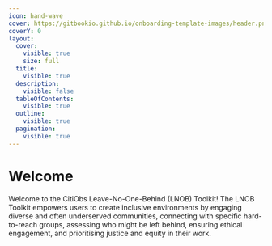 ```yaml
---
icon: hand-wave
cover: https://gitbookio.github.io/onboarding-template-images/header.png
coverY: 0
layout:
  cover:
    visible: true
    size: full
  title:
    visible: true
  description:
    visible: false
  tableOfContents:
    visible: true
  outline:
    visible: true
  pagination:
    visible: true
---
```


# Welcome

Welcome to the CitiObs Leave-No-One-Behind (LNOB) Toolkit! The LNOB Toolkit empowers users to create inclusive environments by engaging diverse and often underserved communities, connecting with specific hard-to-reach groups, assessing who might be left behind, ensuring ethical engagement, and prioritising justice and equity in their work.

###
